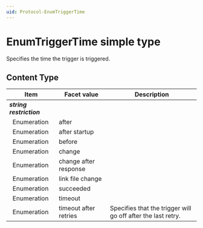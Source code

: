 ```yaml
---
uid: Protocol-EnumTriggerTime
---
```


# EnumTriggerTime simple type

Specifies the time the trigger is triggered.

## Content Type

|Item|Facet value|Description|
|--- |--- |--- |
|***string restriction***|||
|&nbsp;&nbsp;Enumeration|after||
|&nbsp;&nbsp;Enumeration|after startup||
|&nbsp;&nbsp;Enumeration|before||
|&nbsp;&nbsp;Enumeration|change||
|&nbsp;&nbsp;Enumeration|change after response||
|&nbsp;&nbsp;Enumeration|link file change||
|&nbsp;&nbsp;Enumeration|succeeded||
|&nbsp;&nbsp;Enumeration|timeout||
|&nbsp;&nbsp;Enumeration|timeout after retries|Specifies that the trigger will go off after the last retry.<!-- RN 8573 -->|
